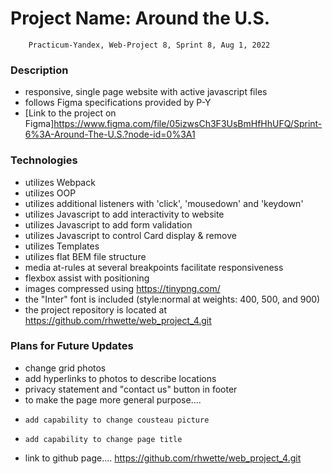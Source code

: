 # Project Name: Around the U.S.

        Practicum-Yandex, Web-Project 8, Sprint 8, Aug 1, 2022

### Description

- responsive, single page website with active javascript files
- follows Figma specifications provided by P-Y
- [Link to the project on Figma]https://www.figma.com/file/05izwsCh3F3UsBmHfHhUFQ/Sprint-6%3A-Around-The-U.S.?node-id=0%3A1

### Technologies

- utilizes Webpack
- utilizes OOP
- utilizes additional listeners with 'click', 'mousedown' and 'keydown'
- utilizes Javascript to add interactivity to website
- utilizes Javascript to add form validation
- utilizes Javascript to control Card display & remove
- utilizes Templates
- utilizes flat BEM file structure
- media at-rules at several breakpoints facilitate responsiveness
- flexbox assist with positioning
- images compressed using https://tinypng.com/
- the "Inter" font is included (style:normal at weights: 400, 500, and 900)
- the project repository is located at https://github.com/rhwette/web_project_4.git

### Plans for Future Updates

- change grid photos
- add hyperlinks to photos to describe locations
- privacy statement and "contact us" button in footer
- to make the page more general purpose....
-     add capability to change cousteau picture
-     add capability to change page title
- link to github page....
  https://github.com/rhwette/web_project_4.git
